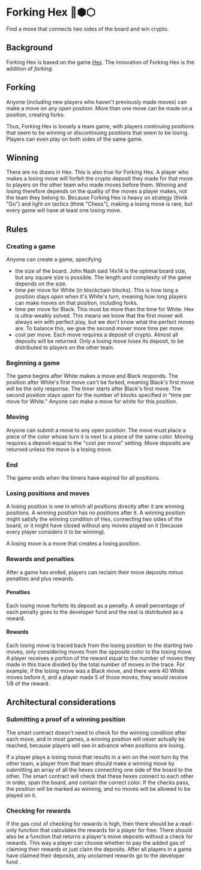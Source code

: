 # Forking Hex 🔱⬢⬡
Find a move that connects two sides of the board and win crypto.

## Background
Forking Hex is based on the game [Hex](https://en.wikipedia.org/wiki/Hex_(board_game)). The innovation of Forking Hex is the addition of *forking*.

## Forking
Anyone (including new players who haven't previously made moves) can make a move on any *open* position. More than one move can be made on a position, creating forks.

Thus, Forking Hex is loosely a team game, with players continuing positions that seem to be winning or discontinuing positions that seem to be losing. Players can even play on both sides of the same game.

## Winning
There are no draws in Hex. This is also true for Forking Hex. A player who makes a losing move will forfeit the crypto deposit they made for that move to players on the other team who made moves before them. Winning and losing therefore depends on the quality of the moves a player makes, not the team they belong to. Because Forking Hex is heavy on strategy (think "Go") and light on tactics (think "Chess"), making a losing move is rare, but every game will have at least one losing move.

## Rules
### Creating a game
Anyone can create a game, specifying

* the size of the board. John Nash said 14x14 is the optimal board size, but any square size is possible. The length and complexity of the game depends on the size.
* time per move for White (in blockchain blocks). This is how long a position stays *open* when it's White's turn, meaning how long players can make moves on that position, including forks.
* time per move for Black. This must be more than the time for White. Hex is ultra-weakly solved. This means we know that the first mover will always win with perfect play, but we don't know what the perfect moves are. To balance this, we give the second mover more time per move.
* cost per move. Each move requires a deposit of crypto. Almost all deposits will be returned. Only a losing move loses its deposit, to be distributed to players on the other team.

### Beginning a game
The game begins after White makes a move and Black responds. The position after White's first move can't be forked, meaning Black's first move will be the only response. The timer starts after Black's first move. The second position stays *open* for the number of blocks specified in "time per move for White." Anyone can make a move for white for this position.

### Moving
Anyone can submit a move to any open position. The move must place a piece of the color whose turn it is next to a piece of the same color. Moving requires a deposit equal to the "cost per move" setting. Move deposits are returned unless the move is a losing move.

### End
The game ends when the timers have expired for all positions.

### Losing positions and moves
A losing position is one in which all positions directly after it are winning positions. A winning position has no positions after it. A winning position might satisfy the winning condition of Hex, connecting two sides of the board, or it might have closed without any moves played on it (because every player considers it to be winning).

A losing move is a move that creates a losing position.

### Rewards and penalties
After a game has ended, players can reclaim their move deposits minus penalties and plus rewards.
#### Penalties
Each losing move forfeits its deposit as a penalty. A small percentage of each penalty goes to the developer fund and the rest is distributed as a reward.
#### Rewards
Each losing move is traced back from the losing position to the starting two moves, only considering moves from the opposite color to the losing move. A player receives a portion of the reward equal to the number of moves they made in this trace divided by the total number of moves in the trace. For example, if the losing move was a Black move, and there were 40 White moves before it, and a player made 5 of those moves, they would receive 1/8 of the reward.

## Architectural considerations
### Submitting a proof of a winning position
The smart contract doesn't need to check for the winning condition after each move, and in most games, a winning position will never actually be reached, because players will see in advance when positions are losing.

If a player plays a losing move that results in a win on the next turn by the other team, a player from that team should make a winning move by submitting an array of all the hexes connecting one side of the board to the other. The smart contract will check that these hexes connect to each other in order, span the board, and contain the correct color. If the checks pass, the position will be marked as winning, and no moves will be allowed to be played on it.
### Checking for rewards
If the gas cost of checking for rewards is high, then there should be a read-only function that calculates the rewards for a player for free. There should also be a function that returns a player's move deposits without a check for rewards. This way a player can choose whether to pay the added gas of claiming their rewards or just claim the deposits. After all players in a game have claimed their deposits, any unclaimed rewards go to the developer fund .
